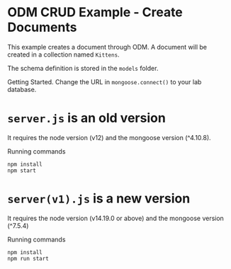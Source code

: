 # ODM CRUD Example - Create Documents
This example creates a document through ODM.  A document will be created in a collection named `Kittens`.

The schema definition is stored in the `models` folder.

Getting Started. Change the URL in `mongoose.connect()` to your lab database.

# `server.js` is an old version
It requires the node version (v12) and the mongoose version (^4.10.8).

Running commands
```
npm install
npm start
```

# `server(v1).js` is a new version
It requires the node version (v14.19.0 or above) and the mongoose version (^7.5.4)

Running commands
```
npm install
npm run start
```
